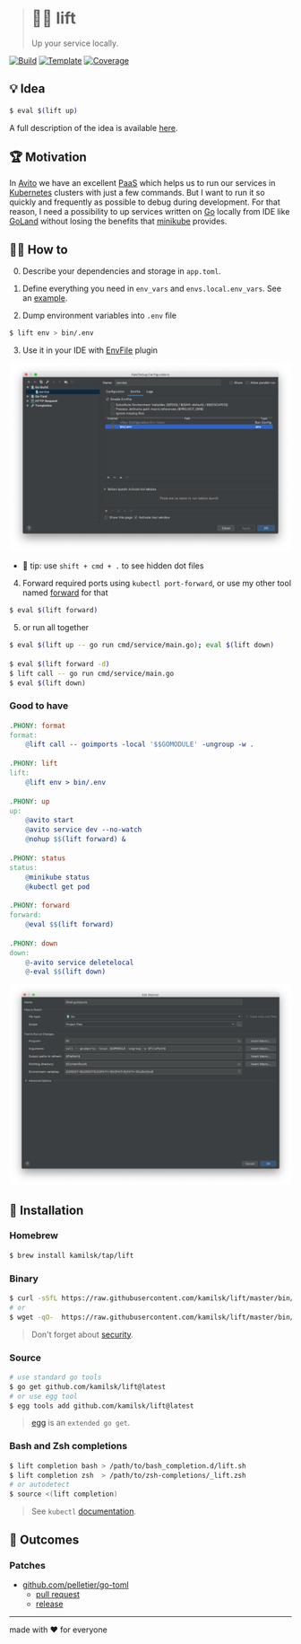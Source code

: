 > # 🏋️‍♂️ lift
>
> Up your service locally.

[![Build][build.icon]][build.page]
[![Template][template.icon]][template.page]
[![Coverage][coverage.icon]][coverage.page]

## 💡 Idea

```bash
$ eval $(lift up)
```

A full description of the idea is available [here][design.page].

## 🏆 Motivation

In [Avito](https://tech.avito.ru) we have an excellent [PaaS](https://en.wikipedia.org/wiki/Platform_as_a_service)
which helps us to run our services in [Kubernetes](https://kubernetes.io) clusters with just a few commands.
But I want to run it so quickly and frequently as possible to debug during development.
For that reason, I need a possibility to up services written on [Go](https://golang.org) locally from IDE like
[GoLand](https://www.jetbrains.com/go/) without losing the benefits that
[minikube](https://github.com/kubernetes/minikube) provides.

## 🤼‍♂️ How to

0. Describe your dependencies and storage in `app.toml`.

1. Define everything you need in `env_vars` and `envs.local.env_vars`. See an [example](testdata/app.toml).

2. Dump environment variables into `.env` file

```bash
$ lift env > bin/.env
```

3. Use it in your IDE with [EnvFile](https://plugins.jetbrains.com/plugin/7861-envfile) plugin

![GoLand integration](.github/goland_integration.png)

  - 🔦 tip: use `shift + cmd + .` to see hidden dot files

4. Forward required ports using `kubectl port-forward`, or use my other tool named
[forward](https://github.com/kamilsk/forward) for that

```bash
$ eval $(lift forward)
```

5. or run all together

```bash
$ eval $(lift up -- go run cmd/service/main.go); eval $(lift down)

$ eval $(lift forward -d)
$ lift call -- go run cmd/service/main.go
$ eval $(lift down)
```

### Good to have

```makefile
.PHONY: format
format:
	@lift call -- goimports -local '$$GOMODULE' -ungroup -w .

.PHONY: lift
lift:
	@lift env > bin/.env

.PHONY: up
up:
	@avito start
	@avito service dev --no-watch
	@nohup $$(lift forward) &

.PHONY: status
status:
	@minikube status
	@kubectl get pod

.PHONY: forward
forward:
	@eval $$(lift forward)

.PHONY: down
down:
	@-avito service deletelocal
	@-eval $$(lift down)
```

![goimports integration](.github/goimports_integration.png)

## 🧩 Installation

### Homebrew

```bash
$ brew install kamilsk/tap/lift
```

### Binary

```bash
$ curl -sSfL https://raw.githubusercontent.com/kamilsk/lift/master/bin/install | sh
# or
$ wget -qO-  https://raw.githubusercontent.com/kamilsk/lift/master/bin/install | sh
```

> Don't forget about [security](https://www.idontplaydarts.com/2016/04/detecting-curl-pipe-bash-server-side/).

### Source

```bash
# use standard go tools
$ go get github.com/kamilsk/lift@latest
# or use egg tool
$ egg tools add github.com/kamilsk/lift@latest
```

> [egg][] is an `extended go get`.

### Bash and Zsh completions

```bash
$ lift completion bash > /path/to/bash_completion.d/lift.sh
$ lift completion zsh  > /path/to/zsh-completions/_lift.zsh
# or autodetect
$ source <(lift completion)
```

> See `kubectl` [documentation](https://kubernetes.io/docs/tasks/tools/install-kubectl/#enabling-shell-autocompletion).

## 🤲 Outcomes

### Patches

- [github.com/pelletier/go-toml](https://github.com/pelletier/go-toml)
  - [pull request](https://github.com/pelletier/go-toml/pull/281)
  - [release](https://github.com/pelletier/go-toml/releases/tag/v1.5.0)

---

made with ❤️ for everyone

[build.page]:       https://travis-ci.com/kamilsk/lift
[build.icon]:       https://travis-ci.com/kamilsk/lift.svg?branch=master
[coverage.page]:    https://codeclimate.com/github/kamilsk/lift/test_coverage
[coverage.icon]:    https://api.codeclimate.com/v1/badges/58b81affe3a64e409047/test_coverage
[design.page]:      https://www.notion.so/octolab/lift-9078cdbe27c842498f0561b6acd88a4d?r=0b753cbf767346f5a6fd51194829a2f3
[promo.page]:       https://github.com/kamilsk/lift
[template.page]:    https://github.com/octomation/go-tool
[template.icon]:    https://img.shields.io/badge/template-go--tool-blue

[egg]:              https://github.com/kamilsk/egg
